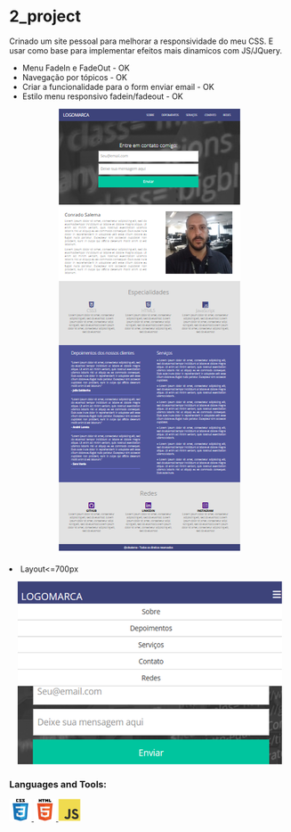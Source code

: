 # 2_project

<p>Crinado um site pessoal para melhorar a responsividade do meu CSS. E usar como base para implementar efeitos mais dinamicos com JS/JQuery.</p>
<ul>
  <li>Menu FadeIn e FadeOut - OK</li>
  <li>Navegação por tópicos - OK</li>
  <li>Criar a funcionalidade para o form enviar email - OK</li>
  <li>Estilo menu responsivo fadein/fadeout - OK</li>
</ul>

<p align=center><img src="https://github.com/cdsalema/2_project/blob/master/images/layoutbase1.png"/></p>
<li>Layout<=700px</li>
<!--<p align=center><img src="https://github.com/cdsalema/2_project/blob/master/images/layoutbase_responsivo.png" width="475"/></p>-->
<p align=center><img src="https://github.com/cdsalema/2_project/blob/master/images/layoutbase_responsivo2.png" width="475"/></p>



<h3 align="left">Languages and Tools:</h3>
<p align="left"><a href="https://www.w3schools.com/css/" target="_blank" rel="noreferrer"> 
<img src="https://raw.githubusercontent.com/devicons/devicon/master/icons/css3/css3-original-wordmark.svg" alt="css3" width="40" height="40"/> </a>
<a href="https://www.w3.org/html/" target="_blank" rel="noreferrer">
<img src="https://raw.githubusercontent.com/devicons/devicon/master/icons/html5/html5-original-wordmark.svg" alt="html5" width="40" height="40"/> </a>
<a href="https://developer.mozilla.org/en-US/docs/Web/JavaScript" target="_blank" rel="noreferrer"> 
<img src="https://raw.githubusercontent.com/devicons/devicon/master/icons/javascript/javascript-original.svg" alt="javascript" width="40" height="40"/> </a>
